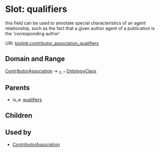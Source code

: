 
# Slot: qualifiers


this field can be used to annotate special characteristics of an agent relationship, such as the fact that a given author agent of a publication is the 'corresponding author'

URI: [biolink:contributor_association_qualifiers](https://w3id.org/biolink/vocab/contributor_association_qualifiers)


## Domain and Range

[ContributorAssociation](ContributorAssociation.md) &#8594;  <sub>0..\*</sub> [OntologyClass](OntologyClass.md)

## Parents

 *  is_a: [qualifiers](qualifiers.md)

## Children


## Used by

 * [ContributorAssociation](ContributorAssociation.md)
